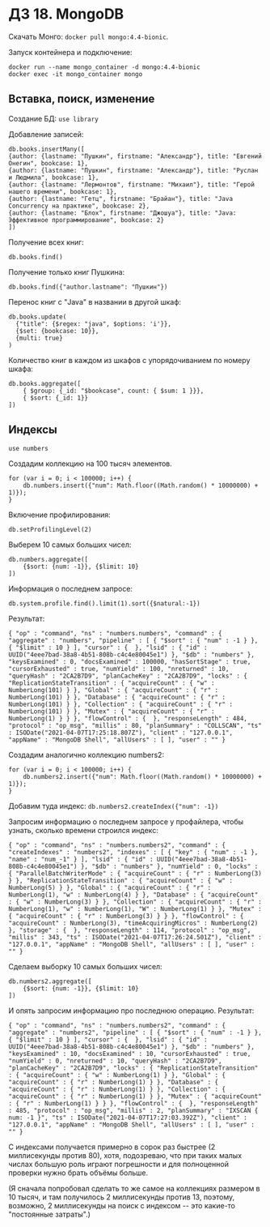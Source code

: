 # ДЗ 18. MongoDB

Скачать Монго: `docker pull mongo:4.4-bionic`.

Запуск контейнера и подключение:
```
docker run --name mongo_container -d mongo:4.4-bionic
docker exec -it mongo_container mongo
```
 
## Вставка, поиск, изменение

Создание БД: `use library` 

Добавление записей:
```
db.books.insertMany([
{author: {lastname: "Пушкин", firstname: "Александр"}, title: "Евгений Онегин", bookcase: 1},
{author: {lastname: "Пушкин", firstname: "Александр"}, title: "Руслан и Людмила", bookcase: 1},
{author: {lastname: "Лермонтов", firstname: "Михаил"}, title: "Герой нашего времени", bookcase: 1},
{author: {lastname: "Гетц", firstname: "Брайан"}, title: "Java Concurrency на практике", bookcase: 2},
{author: {lastname: "Блох", firstname: "Джошуа"}, title: "Java: Эффективное программирование", bookcase: 2}
])
```

Получение всех книг:

```
db.books.find()
```

Получение только книг Пушкина:
```
db.books.find({"author.lastname": "Пушкин"})
```

Перенос книг с "Java" в названии в другой шкаф:
```
db.books.update(
  {"title": {$regex: "java", $options: 'i'}},
  {$set: {bookcase: 10}},
  {multi: true}
)
```

Количество книг в каждом из шкафов с упорядочиванием по номеру шкафа:
```
db.books.aggregate([
    { $group: {_id: "$bookcase", count: { $sum: 1 }}},
    { $sort: {_id: 1}}
])
```

## Индексы

`use numbers`

Создадим коллекцию на 100 тысяч элементов.
```
for (var i = 0; i < 100000; i++) {
    db.numbers.insert({"num": Math.floor((Math.random() * 10000000) + 1)});
}
```

Включение профилирования:
```
db.setProfilingLevel(2)
```

Выберем 10 самых больших чисел:
```
db.numbers.aggregate([
    {$sort: {num: -1}}, {$limit: 10}
])
```

Информация о последнем запросе:
```
db.system.profile.find().limit(1).sort({$natural:-1})
```

Результат:
```
{ "op" : "command", "ns" : "numbers.numbers", "command" : { "aggregate" : "numbers", "pipeline" : [ { "$sort" : { "num" : -1 } }, { "$limit" : 10 } ], "cursor" : {  }, "lsid" : { "id" : UUID("4eee7bad-38a8-4b51-808b-c4c4e80045e1") }, "$db" : "numbers" }, "keysExamined" : 0, "docsExamined" : 100000, "hasSortStage" : true, "cursorExhausted" : true, "numYield" : 100, "nreturned" : 10, "queryHash" : "2CA2B7D9", "planCacheKey" : "2CA2B7D9", "locks" : { "ReplicationStateTransition" : { "acquireCount" : { "w" : NumberLong(101) } }, "Global" : { "acquireCount" : { "r" : NumberLong(101) } }, "Database" : { "acquireCount" : { "r" : NumberLong(101) } }, "Collection" : { "acquireCount" : { "r" : NumberLong(101) } }, "Mutex" : { "acquireCount" : { "r" : NumberLong(1) } } }, "flowControl" : {  }, "responseLength" : 484, "protocol" : "op_msg", "millis" : 80, "planSummary" : "COLLSCAN", "ts" : ISODate("2021-04-07T17:25:18.807Z"), "client" : "127.0.0.1", "appName" : "MongoDB Shell", "allUsers" : [ ], "user" : "" }
```

Создадим аналогично коллекцию numbers2:

```
for (var i = 0; i < 100000; i++) {
    db.numbers2.insert({"num": Math.floor((Math.random() * 10000000) + 1)});
}
```

Добавим туда индекс:
`db.numbers2.createIndex({"num": -1})`

Запросим информацию о последнем запросе у профайлера, чтобы узнать, сколько времени строился индекс:
```
{ "op" : "command", "ns" : "numbers.numbers2", "command" : { "createIndexes" : "numbers2", "indexes" : [ { "key" : { "num" : -1 }, "name" : "num_-1" } ], "lsid" : { "id" : UUID("4eee7bad-38a8-4b51-808b-c4c4e80045e1") }, "$db" : "numbers" }, "numYield" : 0, "locks" : { "ParallelBatchWriterMode" : { "acquireCount" : { "r" : NumberLong(3) } }, "ReplicationStateTransition" : { "acquireCount" : { "w" : NumberLong(5) } }, "Global" : { "acquireCount" : { "r" : NumberLong(1), "w" : NumberLong(4) } }, "Database" : { "acquireCount" : { "w" : NumberLong(3) } }, "Collection" : { "acquireCount" : { "r" : NumberLong(1), "w" : NumberLong(1), "W" : NumberLong(1) } }, "Mutex" : { "acquireCount" : { "r" : NumberLong(3) } } }, "flowControl" : { "acquireCount" : NumberLong(3), "timeAcquiringMicros" : NumberLong(2) }, "storage" : {  }, "responseLength" : 114, "protocol" : "op_msg", "millis" : 343, "ts" : ISODate("2021-04-07T17:26:24.501Z"), "client" : "127.0.0.1", "appName" : "MongoDB Shell", "allUsers" : [ ], "user" : "" }
```

Сделаем выборку 10 самых больших чисел:
```
db.numbers2.aggregate([
    {$sort: {num: -1}}, {$limit: 10}
])
```

И опять запросим информацию про последнюю операцию. Результат:
```
{ "op" : "command", "ns" : "numbers.numbers2", "command" : { "aggregate" : "numbers2", "pipeline" : [ { "$sort" : { "num" : -1 } }, { "$limit" : 10 } ], "cursor" : {  }, "lsid" : { "id" : UUID("4eee7bad-38a8-4b51-808b-c4c4e80045e1") }, "$db" : "numbers" }, "keysExamined" : 10, "docsExamined" : 10, "cursorExhausted" : true, "numYield" : 0, "nreturned" : 10, "queryHash" : "2CA2B7D9", "planCacheKey" : "2CA2B7D9", "locks" : { "ReplicationStateTransition" : { "acquireCount" : { "w" : NumberLong(1) } }, "Global" : { "acquireCount" : { "r" : NumberLong(1) } }, "Database" : { "acquireCount" : { "r" : NumberLong(1) } }, "Collection" : { "acquireCount" : { "r" : NumberLong(1) } }, "Mutex" : { "acquireCount" : { "r" : NumberLong(1) } } }, "flowControl" : {  }, "responseLength" : 485, "protocol" : "op_msg", "millis" : 2, "planSummary" : "IXSCAN { num: -1 }", "ts" : ISODate("2021-04-07T17:27:03.392Z"), "client" : "127.0.0.1", "appName" : "MongoDB Shell", "allUsers" : [ ], "user" : "" }
```

С индексами получается примерно в сорок раз быстрее (2 миллисекунды против 80), хотя, подозреваю, что при таких малых числах большую роль играют погрешности и для полноценной проверки нужно брать объёмы больше. 

(Я сначала попробовал сделать то же самое на коллекциях размером в 10 тысяч, и там получилось 2 миллисекунды против 13, поэтому, возможно, 2 миллисекунды на поиск с индексом -- это какие-то "постоянные затраты".)